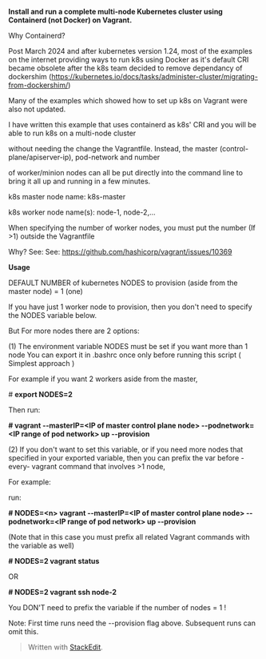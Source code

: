 
**Install and run a complete multi-node Kubernetes cluster using Containerd (not Docker) on Vagrant.**

  

Why Containerd?

Post March 2024 and after kubernetes version 1.24, most of the examples on the internet providing ways to run k8s using Docker as it's default CRI became obsolete after the k8s team decided to remove dependancy of dockershim (https://kubernetes.io/docs/tasks/administer-cluster/migrating-from-dockershim/)

  

Many of the examples which showed how to set up k8s on Vagrant were also not updated.

  

I have written this example that uses containerd as k8s' CRI and you will be able to run k8s on a multi-node cluster

without needing the change the Vagrantfile. Instead, the master (control-plane/apiserver-ip), pod-network and number

of worker/minion nodes can all be put directly into the command line to bring it all up and running in a few minutes.

  

k8s master node name:  k8s-master

k8s worker node name(s):  node-1, node-2,...

  

When specifying the number of worker nodes, you must put the number (If >1) outside the Vagrantfile

Why? See: See: https://github.com/hashicorp/vagrant/issues/10369

  

**Usage**

  

DEFAULT NUMBER of kubernetes NODES to provision (aside from the master node) = 1 (one)

  

If you have just 1 worker node to provision, then you don't need to specify the NODES variable below.

  

But For more nodes there are 2 options:

(1) The environment variable NODES must be set if you want more than 1 node
You can export it in .bashrc once only before running this script ( Simplest approach )

For example if you want 2 workers aside from the master,

\# **export NODES=2**

Then run:

**\# vagrant --masterIP=\<IP of master control plane node\> --podnetwork=\<IP range of pod network\> up --provision**

  
(2) If you don't want to set this variable, or if you need more nodes that specified in your exported variable, 
then you can prefix the var before -every- vagrant command that involves >1 node,

For example:

run:

**\# NODES=\<n\> vagrant --masterIP=\<IP of master control plane node\> --podnetwork=\<IP range of pod network\> up --provision**


(Note that in this case you must prefix all related Vagrant commands with the variable as well)

**\# NODES=2 vagrant status**

OR

**\# NODES=2 vagrant ssh node-2**

You DON'T need to prefix the variable if the number of nodes = 1 !

Note: First time runs need the --provision flag above. Subsequent runs can omit this.

> Written with [StackEdit](https://stackedit.io/).
